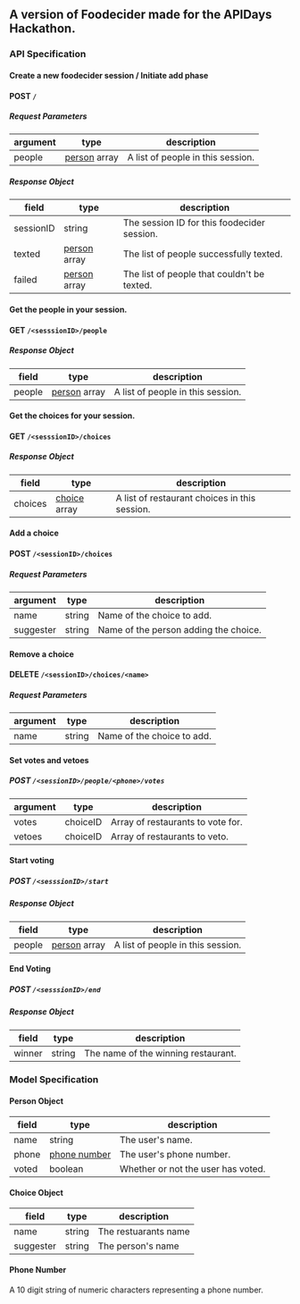 ## A version of Foodecider made for the APIDays Hackathon.

### API Specification

#### Create a new foodecider session / Initiate add phase
#### POST `/`
##### Request Parameters
|argument	|type				|description									|
|-----------|-------------------|-----------------------------------------------|
|people		|[person]() array	|A list of people in this session.				|
##### Response Object
|field		|type				|description									|
|-----------|-------------------|-----------------------------------------------|
|sessionID	|string				|The session ID for this foodecider session.	|
|texted		|[person]() array	|The list of people successfully texted.		|
|failed		|[person]() array	|The list of people that couldn't be texted.	|

#### Get the people in your session.
#### GET `/<sesssionID>/people`
##### Response Object
|field		|type				|description						|
|-----------|-------------------|-----------------------------------|
|people		|[person]() array	|A list of people in this session.	|

#### Get the choices for your session.
#### GET `/<sesssionID>/choices`
##### Response Object
|field		|type			|description									|
|-----------|---------------|-----------------------------------------------|
|choices	|[choice]() array	|A list of restaurant choices in this session.	|

#### Add a choice
#### POST `/<sessionID>/choices`
##### Request Parameters
|argument	|type	|description							|
|-----------|-------|---------------------------------------|
|name		|string	|Name of the choice to add.				|
|suggester	|string	|Name of the person adding the choice.	|

#### Remove a choice
#### DELETE `/<sessionID>/choices/<name>`
##### Request Parameters
|argument	|type	|description				|
|-----------|-------|---------------------------|
|name		|string	|Name of the choice to add.	|

#### Set votes and vetoes
##### POST `/<sessionID>/people/<phone>/votes`
|argument	|type		|description						|
|-----------|-----------|-----------------------------------|
|votes		|choiceID	|Array of restaurants to vote for.	|
|vetoes		|choiceID	|Array of restaurants to veto.		|

#### Start voting
##### POST `/<sesssionID>/start`
##### Response Object
|field		|type				|description						|
|-----------|-------------------|-----------------------------------|
|people		|[person]() array	|A list of people in this session.	|

#### End Voting
##### POST `/<sesssionID>/end`
##### Response Object
|field		|type	|description							|
|-----------|---------------|-------------------------------|
|winner		|string	|The name of the winning restaurant.	|

### Model Specification
#### Person Object
|field		|type				|description						|
|-----------|-------------------|-----------------------------------|
|name		|string				|The user's name.					|
|phone		|[phone number]()	|The user's phone number.			|
|voted		|boolean			|Whether or not the user has voted.	|

#### Choice Object
|field		|type				|description						|
|-----------|-------------------|-----------------------------------|
|name		|string				|The restuarants name |
|suggester		|string				|The person's name |

#### Phone Number
A 10 digit string of numeric characters representing a phone number.

[person]: /README.md#person-object
[phone number]: ./README.md#phone-number
